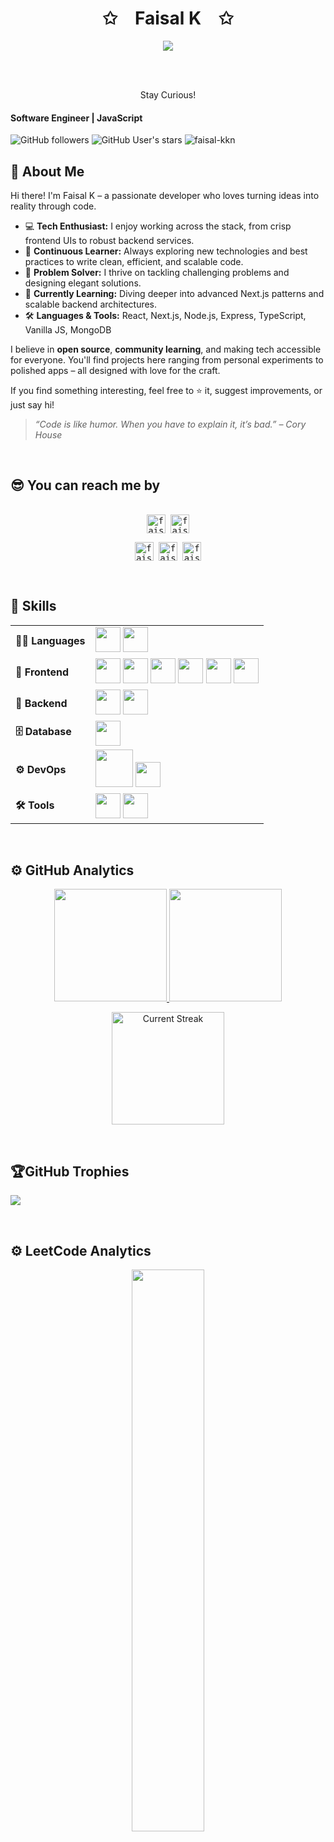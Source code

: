 

<div>
<p align="center">
    <h1 align="center">✩&emsp;Faisal K&emsp;✩</h1>
</p>
<p align="center">
    <img src="https://readme-typing-svg.herokuapp.com/?lines=Yoooooooooooooooo;Welcome+to+my+profile!;Have+a+look+around!&font=Fira%20Code&color=%23D62F79&center=true&width=280&height=50">
</p>
<br>
<br>

<p align="center" width="100%">
    Stay Curious!
</p>

</div>

#### Software Engineer | JavaScript


![GitHub followers](https://img.shields.io/github/followers/faisal-kkn?style=social) ![GitHub User's stars](https://img.shields.io/github/stars/faisal-kkn?style=social) <img src="https://komarev.com/ghpvc/?username=faisal-kkn" alt="faisal-kkn" />


## 👋 About Me

Hi there! I'm Faisal K – a passionate developer who loves turning ideas into reality through code.  

- 💻 **Tech Enthusiast:** I enjoy working across the stack, from crisp frontend UIs to robust backend services.  
- 🚀 **Continuous Learner:** Always exploring new technologies and best practices to write clean, efficient, and scalable code.  
- 🎯 **Problem Solver:** I thrive on tackling challenging problems and designing elegant solutions.  
- 🌱 **Currently Learning:** Diving deeper into advanced Next.js patterns and scalable backend architectures.  
- 🛠️ **Languages & Tools:** React, Next.js, Node.js, Express, TypeScript, Vanilla JS, MongoDB  

I believe in **open source**, **community learning**, and making tech accessible for everyone. You'll find projects here ranging from personal experiments to polished apps – all designed with love for the craft.  

If you find something interesting, feel free to ⭐️ it, suggest improvements, or just say hi!

> *“Code is like humor. When you have to explain it, it’s bad.” – Cory House*

<br>

## 😎 You can reach me by
<div>
  <samp>
    <p align="center">
      <br/>
      <a href="https://www.linkedin.com/in/faisal-k-52497a202/" target="blank"><img align="center"
         src="https://img.shields.io/badge/linkedin-%231DA1F2.svg?style=for-the-badge&logo=linkedin&logoColor=white"
         alt="faisal-k" height="30"/></a>
      <a href="mailto:faisalkkn9946@gmail.com" target="blank"><img align="center"
         src="https://img.shields.io/badge/gmail-EA4335.svg?style=for-the-badge&logo=gmail&logoColor=white"
         alt="faisal-kkn" height="30"/></a>
    </p>
  <p align="center">
      <a href="https://www.instagram.com/faisal_kkn/" target="blank"><img align="center"
         src="https://img.shields.io/badge/instagram-%23E4405F.svg?style=for-the-badge&logo=Instagram&logoColor=white"
         alt="faisal-kkn" height="30"/></a>
      <a href="https://wa.me/+919778013518" target="blank"><img align="center"
         src="https://img.shields.io/badge/whatsapp-4B7F1.svg?style=for-the-badge&logo=whatsapp&logoColor=white"
         alt="faisal-kkn" height="30"/></a>
      <a href="https://x.com/faisal_kkn" target="blank"><img align="center"
         src="https://img.shields.io/badge/twitter-1DA1F2.svg?style=for-the-badge&logo=twitter&logoColor=white"
         alt="faisal-kkn" height="30"/></a>
      <br>
    </p>
  </samp>
</div>

<br>

<h2>💼 Skills</h2>

<table>
  <tr>
    <td><strong>🧑‍💻 Languages</strong></td>
    <td>
      <img src="https://cdn.jsdelivr.net/gh/devicons/devicon/icons/javascript/javascript-original.svg" width="40" />
      <img src="https://cdn.jsdelivr.net/gh/devicons/devicon/icons/typescript/typescript-original.svg" width="40" />
    </td>
  </tr>
  <tr>
    <td><strong>🎨 Frontend</strong></td>
    <td>
      <img src="https://cdn.jsdelivr.net/gh/devicons/devicon/icons/react/react-original.svg" width="40" />
      <img src="https://cdn.jsdelivr.net/gh/devicons/devicon/icons/html5/html5-original.svg" width="40" />
      <img src="https://cdn.jsdelivr.net/gh/devicons/devicon/icons/css3/css3-original.svg" width="40" />
      <img src="https://upload.wikimedia.org/wikipedia/commons/thumb/d/d5/Tailwind_CSS_Logo.svg/2560px-Tailwind_CSS_Logo.svg.png" width="40" />
      <img src="https://cdn.jsdelivr.net/gh/devicons/devicon/icons/nextjs/nextjs-original.svg" width="40" />
      <img src="https://vitejs.dev/logo.svg" width="40" />
    </td>
  </tr>
  <tr>
    <td><strong>🧩 Backend</strong></td>
    <td>
      <img src="https://cdn.jsdelivr.net/gh/devicons/devicon/icons/nodejs/nodejs-original.svg" width="40" />
      <img src="https://cdn.jsdelivr.net/gh/devicons/devicon/icons/express/express-original.svg" width="40" />
    </td>
  </tr>
  <tr>
    <td><strong>🗄️ Database</strong></td>
    <td>
      <img src="https://cdn.jsdelivr.net/gh/devicons/devicon/icons/mongodb/mongodb-original.svg" width="40" />
    </td>
  </tr>
  <tr>
    <td><strong>⚙️ DevOps</strong></td>
    <td>
      <img src="https://blog.opsmx.com/wp-content/uploads/2022/03/Standard-DevOps-CICD.png" width="60" />
      <img src="https://img.icons8.com/?size=128&id=wU62u24brJ44&format=png" width="40" />
    </td>
  </tr>
  <tr>
    <td><strong>🛠️ Tools</strong></td>
    <td>
      <img src="https://cdn.jsdelivr.net/gh/devicons/devicon/icons/git/git-original.svg" width="40" />
      <img src="https://img.icons8.com/?size=128&id=52539&format=png" width="40" />
    </td>
  </tr>
</table>

<br>
              
## ⚙️ GitHub Analytics
<p align="center">
  <a href="https://github.com/faisal-kkn">
    <img height="180em" src="https://github-readme-stats-eight-theta.vercel.app/api?username=faisal-kkn&show_icons=true&theme=algolia&include_all_commits=true&count_private=true"/>
  </a>
  <a href="https://github.com/faisal-kkn">
    <img height="180em" src="https://github-readme-stats-eight-theta.vercel.app/api/top-langs/?username=faisal-kkn&layout=compact&langs_count=8&theme=algolia"/>
  </a>
</p>

<p align="center">
  <img alt="Current Streak" src="https://github-readme-streak-stats.herokuapp.com/?user=faisal-kkn&theme=dark" height="180em" />
</p>

<br>

## 🏆GitHub Trophies
![](https://github-profile-trophy.vercel.app/?username=faisal-kkn&theme=discord&no-frame=false&no-bg=false&margin-w=4)

<br>

## ⚙️ LeetCode Analytics
<p align="center">
    <a href="https://leetcode.com/faisalkkn9946/"><img width="48%" src="https://leetcode.card.workers.dev/faisalkkn9946?theme=dark&font=baloo&extension=null&border=2&border_radius=8"></a>
</p>

